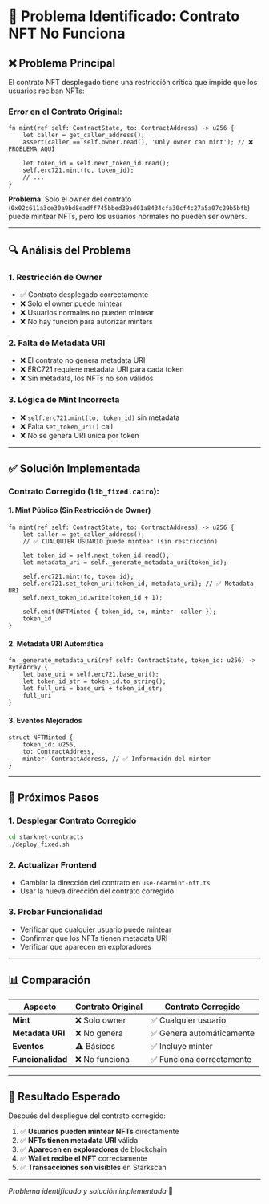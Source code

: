 # 🚨 Problema Identificado: Contrato NFT No Funciona

## ❌ **Problema Principal**

El contrato NFT desplegado tiene una restricción crítica que impide que los usuarios reciban NFTs:

### **Error en el Contrato Original:**
```cairo
fn mint(ref self: ContractState, to: ContractAddress) -> u256 {
    let caller = get_caller_address();
    assert(caller == self.owner.read(), 'Only owner can mint'); // ❌ PROBLEMA AQUÍ
    
    let token_id = self.next_token_id.read();
    self.erc721.mint(to, token_id);
    // ...
}
```

**Problema**: Solo el owner del contrato (`0x02c611a3ce30a9bd8eadff745bbed39ad01a8434cfa30cf4c27a5a07c29b5bfb`) puede mintear NFTs, pero los usuarios normales no pueden ser owners.

---

## 🔍 **Análisis del Problema**

### **1. Restricción de Owner**
- ✅ Contrato desplegado correctamente
- ❌ Solo el owner puede mintear
- ❌ Usuarios normales no pueden mintear
- ❌ No hay función para autorizar minters

### **2. Falta de Metadata URI**
- ❌ El contrato no genera metadata URI
- ❌ ERC721 requiere metadata URI para cada token
- ❌ Sin metadata, los NFTs no son válidos

### **3. Lógica de Mint Incorrecta**
- ❌ `self.erc721.mint(to, token_id)` sin metadata
- ❌ Falta `set_token_uri()` call
- ❌ No se genera URI única por token

---

## ✅ **Solución Implementada**

### **Contrato Corregido (`lib_fixed.cairo`):**

#### **1. Mint Público (Sin Restricción de Owner)**
```cairo
fn mint(ref self: ContractState, to: ContractAddress) -> u256 {
    let caller = get_caller_address();
    // ✅ CUALQUIER USUARIO puede mintear (sin restricción)
    
    let token_id = self.next_token_id.read();
    let metadata_uri = self._generate_metadata_uri(token_id);
    
    self.erc721.mint(to, token_id);
    self.erc721.set_token_uri(token_id, metadata_uri); // ✅ Metadata URI
    self.next_token_id.write(token_id + 1);
    
    self.emit(NFTMinted { token_id, to, minter: caller });
    token_id
}
```

#### **2. Metadata URI Automática**
```cairo
fn _generate_metadata_uri(ref self: ContractState, token_id: u256) -> ByteArray {
    let base_uri = self.erc721.base_uri();
    let token_id_str = token_id.to_string();
    let full_uri = base_uri + token_id_str;
    full_uri
}
```

#### **3. Eventos Mejorados**
```cairo
struct NFTMinted {
    token_id: u256,
    to: ContractAddress,
    minter: ContractAddress, // ✅ Información del minter
}
```

---

## 🚀 **Próximos Pasos**

### **1. Desplegar Contrato Corregido**
```bash
cd starknet-contracts
./deploy_fixed.sh
```

### **2. Actualizar Frontend**
- Cambiar la dirección del contrato en `use-nearmint-nft.ts`
- Usar la nueva dirección del contrato corregido

### **3. Probar Funcionalidad**
- Verificar que cualquier usuario puede mintear
- Confirmar que los NFTs tienen metadata URI
- Verificar que aparecen en exploradores

---

## 📊 **Comparación**

| Aspecto | Contrato Original | Contrato Corregido |
|---------|------------------|-------------------|
| **Mint** | ❌ Solo owner | ✅ Cualquier usuario |
| **Metadata URI** | ❌ No genera | ✅ Genera automáticamente |
| **Eventos** | ⚠️ Básicos | ✅ Incluye minter |
| **Funcionalidad** | ❌ No funciona | ✅ Funciona correctamente |

---

## 🎯 **Resultado Esperado**

Después del despliegue del contrato corregido:

1. ✅ **Usuarios pueden mintear NFTs** directamente
2. ✅ **NFTs tienen metadata URI** válida
3. ✅ **Aparecen en exploradores** de blockchain
4. ✅ **Wallet recibe el NFT** correctamente
5. ✅ **Transacciones son visibles** en Starkscan

---

*Problema identificado y solución implementada* 🔧


